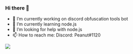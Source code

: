 ### Hi there 👋

- 🔭 I’m currently working on discord obfuscation tools bot
- 🌱 I’m currently learning node.js
- 🤔 I’m looking for help with node.js
- 📫 How to reach me: Discord: Peanut#1120


<a>
  <img align="center" src="https://github-readme-stats.vercel.app/api/?username=Peanut1120&count_private=true&show_icons=true&theme=radical" />
</a>
